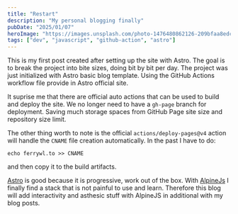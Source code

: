 ```yaml
---
title: "Restart"
description: "My personal blogging finally"
pubDate: "2025/01/07"
heroImage: "https://images.unsplash.com/photo-1476480862126-209bfaa8edc8?crop=entropy&cs=tinysrgb&fit=max&fm=jpg&ixid=M3w2MzkyMXwwfDF8c2VhcmNofDIzfHxuZXclMjBzdGFydHxlbnwwfHx8fDE3MzYyNDU1MDR8MA&ixlib=rb-4.0.3&q=80&w=200"
tags: ["dev", "javascript", "github-action", "astro"]
---
```


This is my first post created after setting up the site with Astro. The goal is to break the project into bite sizes, doing bit by bit per day. The project was just initialized with Astro basic blog template. Using the GitHub Actions workflow file provide in Astro official site.

It suprise me that there are official auto actions that can be used to build and deploy the site. We no longer need to have a `gh-page` branch for deployment. Saving much storage spaces from GitHub Page site size and repository size limit.

The other thing worth to note is the official `actions/deploy-pages@v4` action will handle the `CNAME` file creation automatically. In the past I have to do:

```shell
echo ferrywl.to >> CNAME
```

and then copy it to the build artifacts.

[Astro](https://astro.build/) is good because it is progressive, work out of the box. With [AlpineJs](alpinejs.dev) I finally find a stack that is not painful to use and learn. Therefore this blog will add interactivity and asthesic stuff with AlpineJS in additional with my blog posts.
